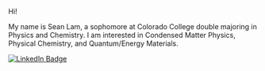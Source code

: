 Hi!

My name is Sean Lam, a sophomore at Colorado College double majoring in Physics and Chemistry. I am interested in Condensed Matter Physics, Physical Chemistry, and Quantum/Energy Materials.

<div id="badges">
  <a href="your-linkedin-URL">
    <img src="https://img.shields.io/badge/LinkedIn-blue?style=for-the-badge&logo=linkedin&logoColor=white" alt="LinkedIn Badge"/>
  </a>
</div>
